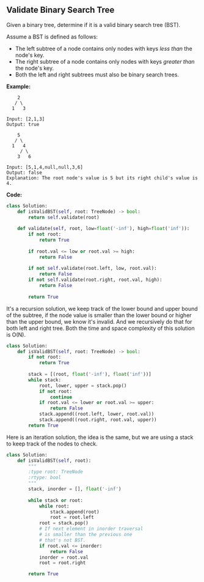 ## Validate Binary Search Tree
Given a binary tree, determine if it is a valid binary search tree (BST).

Assume a BST is defined as follows:

* The left subtree of a node contains only nodes with keys *less than* the node's key.
* The right subtree of a node contains only nodes with keys *greater than* the node's key.
* Both the left and right subtrees must also be binary search trees.
 

**Example:**

```
    2
   / \
  1   3

Input: [2,1,3]
Output: true
```
```
    5
   / \
  1   4
     / \
    3   6

Input: [5,1,4,null,null,3,6]
Output: false
Explanation: The root node's value is 5 but its right child's value is 4.
```

**Code:**

```python
class Solution:
    def isValidBST(self, root: TreeNode) -> bool:
        return self.validate(root)
    
    def validate(self, root, low=float('-inf'), high=float('inf')):
        if not root:
            return True
        
        if root.val <= low or root.val >= high:
            return False
        
        if not self.validate(root.left, low, root.val):
            return False
        if not self.validate(root.right, root.val, high):
            return False
        
        return True
```
It's a recursion solution, we keep track of the lower bound and upper bound of the subtree, if the node value is smaller than the lower bound or higher than the upper bound, we know it's invalid. And we recursively do that for both left and right tree. Both the time and space complexity of this solution is O(N).

```python
class Solution:
    def isValidBST(self, root: TreeNode) -> bool:
        if not root:
            return True
        
        stack = [(root, float('-inf'), float('inf'))]
        while stack:
            root, lower, upper = stack.pop()
            if not root:
                continue
            if root.val <= lower or root.val >= upper:
                return False
            stack.append((root.left, lower, root.val))
            stack.append((root.right, root.val, upper))
        return True
```
Here is an iteration solution, the idea is the same, but we are using a stack to keep track of the nodes to check.

```python
class Solution:
    def isValidBST(self, root):
        """
        :type root: TreeNode
        :rtype: bool
        """
        stack, inorder = [], float('-inf')
        
        while stack or root:
            while root:
                stack.append(root)
                root = root.left
            root = stack.pop()
            # If next element in inorder traversal
            # is smaller than the previous one
            # that's not BST.
            if root.val <= inorder:
                return False
            inorder = root.val
            root = root.right

        return True
```
